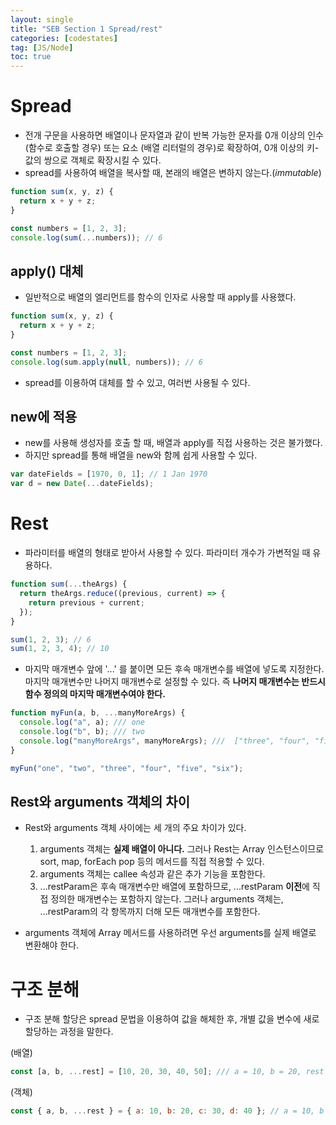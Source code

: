 ```yaml
---
layout: single
title: "SEB Section 1 Spread/rest"
categories: [codestates]
tag: [JS/Node]
toc: true
---
```


# Spread

- 전개 구문을 사용하면 배열이나 문자열과 같이 반복 가능한 문자를 0개 이상의 인수 (함수로 호출할 경우) 또는 요소 (배열 리터럴의 경우)로 확장하여, 0개 이상의 키-값의 쌍으로 객체로 확장시킬 수 있다.
- spread를 사용하여 배열을 복사할 때, 본래의 배열은 변하지 않는다.(_immutable_)

```js
function sum(x, y, z) {
  return x + y + z;
}

const numbers = [1, 2, 3];
console.log(sum(...numbers)); // 6
```

## apply() 대체

- 일반적으로 배열의 엘리먼트를 함수의 인자로 사용할 때 apply를 사용했다.

```js
function sum(x, y, z) {
  return x + y + z;
}

const numbers = [1, 2, 3];
console.log(sum.apply(null, numbers)); // 6
```

- spread를 이용하여 대체를 할 수 있고, 여러번 사용될 수 있다.

## new에 적용

- new를 사용해 생성자를 호출 할 때, 배열과 apply를 직접 사용하는 것은 불가했다.
- 하지만 spread를 통해 배열을 new와 함께 쉽게 사용할 수 있다.

```js
var dateFields = [1970, 0, 1]; // 1 Jan 1970
var d = new Date(...dateFields);
```

# Rest

- 파라미터를 배열의 형태로 받아서 사용할 수 있다. 파라미터 개수가 가변적일 때 유용하다.

```js
function sum(...theArgs) {
  return theArgs.reduce((previous, current) => {
    return previous + current;
  });
}

sum(1, 2, 3); // 6
sum(1, 2, 3, 4); // 10
```

- 마지막 매개변수 앞에 '...' 를 붙이면 모든 후속 매개변수를 배열에 넣도록 지정한다.
  마지막 매개변수만 나머지 매개변수로 설정할 수 있다.
  즉 **나머지 매개변수는 반드시 함수 정의의 마지막 매개변수여야 한다.**

```js
function myFun(a, b, ...manyMoreArgs) {
  console.log("a", a); /// one
  console.log("b", b); /// two
  console.log("manyMoreArgs", manyMoreArgs); ///  ["three", "four", "five", "six"]
}

myFun("one", "two", "three", "four", "five", "six");
```

## Rest와 arguments 객체의 차이

- Rest와 arguments 객체 사이에는 세 개의 주요 차이가 있다.

  1. arguments 객체는 **실제 배열이 아니다.** 그러나 Rest는 Array 인스턴스이므로
     sort, map, forEach pop 등의 메서드를 직접 적용할 수 있다.
  2. arguments 객체는 callee 속성과 같은 추가 기능을 포함한다.
  3. ...restParam은 후속 매개변수만 배열에 포함하므로, ...restParam **이전**에
     직접 정의한 매개변수는 포함하지 않는다. 그러나 arguments 객체는,
     ...restParam의 각 항목까지 더해 모든 매개변수를 포함한다.

- arguments 객체에 Array 메서드를 사용하려면 우선 arguments를 실제 배열로
  변환해야 한다.

# 구조 분해

- 구조 분해 할당은 spread 문법을 이용하여 값을 해체한 후, 개별 값을 변수에 새로 할당하는 과정을 말한다.

(배열)

```js
const [a, b, ...rest] = [10, 20, 30, 40, 50]; /// a = 10, b = 20, rest = [30, 40, 50]
```

(객체)

```js
const { a, b, ...rest } = { a: 10, b: 20, c: 30, d: 40 }; // a = 10, b = 20, rest = {c: 30, d: 40}
```
